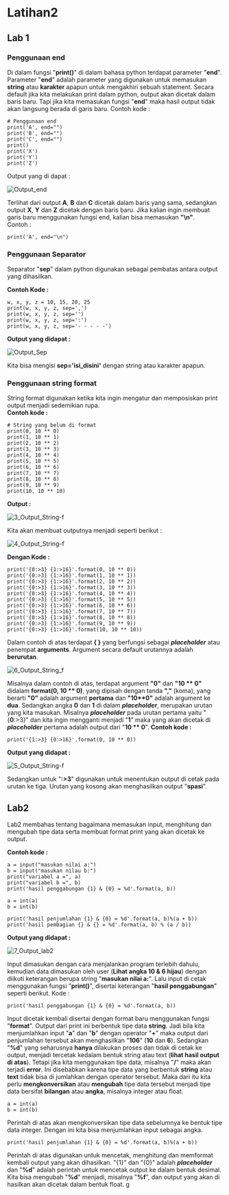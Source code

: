 # Latihan2
## Lab 1

### Penggunaan end
Di dalam fungsi "**print()**" di dalam bahasa python terdapat parameter "**end**". Parameter "**end**" adalah parameter yang digunakan untuk memasukan **string** atau **karakter** apapun untuk mengakhiri sebuah statement.  Secara default jika kita melakukan print dalam python, output akan dicetak dalam baris baru. Tapi jika kita memasukan fungsi "**end**" maka hasil output tidak akan langsung berada di garis baru.
Contoh kode :

    # Penggunaan end  
    print('A', end="")  
    print('B', end="")  
    print('C', end="")  
    print()  
    print('X')  
    print('Y')  
    print('Z')

Output yang di dapat :

![Output_end](https://github.com/antonmartinus72/Labo_1-2/blob/master/img/1_Output.PNG)

Terlihat dari output  **A**, **B** dan **C** dicetak dalam baris yang sama, sedangkan output **X**, **Y** dan **Z** dicetak dengan baris baru. Jika kalian ingin membuat garis baru menggunakan fungsi end, kalian bisa memasukan **"\n"**.  
Contoh :

    print('A', end="\n") 

### Penggunaan Separator
Separator "**sep**" dalam python digunakan sebagai pembatas antara output yang dihasilkan.

**Contoh Kode :**

    w, x, y, z = 10, 15, 20, 25  
    print(w, x, y, z, sep=',')  
    print(w, x, y, z, sep='')  
    print(w, x, y, z, sep=':')  
    print(w, x, y, z, sep='- - - - -')
    
**Output yang didapat :**

![Output_Sep](https://github.com/antonmartinus72/Labo_1-2/blob/master/img/2_Output_Sep.PNG)

Kita bisa mengisi **sep='isi_disini'** dengan string atau karakter apapun.

### Penggunaan string format
String format digunakan ketika kita ingin mengatur dan memposiskan print output menjadi sedemikian rupa.  
**Contoh kode :**

    # String yang belum di format
    print(0, 10 ** 0)  
    print(1, 10 ** 1)  
    print(2, 10 ** 2)  
    print(3, 10 ** 3)  
    print(4, 10 ** 4)  
    print(5, 10 ** 5)  
    print(6, 10 ** 6)  
    print(7, 10 ** 7)  
    print(8, 10 ** 8)  
    print(9, 10 ** 9)  
    print(10, 10 ** 10)
    
**Output :**

![3_Output_String-f](https://github.com/antonmartinus72/Labo_1-2/blob/master/img/3_Output_String-f.PNG)

Kita akan membuat outputnya menjadi seperti berikut :

![4_Output_String-f](https://github.com/antonmartinus72/Labo_1-2/blob/master/img/4_Output_String-f.PNG)

**Dengan Kode :**

    print('{0:>3} {1:>16}'.format(0, 10 ** 0))  
    print('{0:>3} {1:>16}'.format(1, 10 ** 1))  
    print('{0:>3} {1:>16}'.format(2, 10 ** 2))  
    print('{0:>3} {1:>16}'.format(3, 10 ** 3))  
    print('{0:>3} {1:>16}'.format(4, 10 ** 4))  
    print('{0:>3} {1:>16}'.format(5, 10 ** 5))  
    print('{0:>3} {1:>16}'.format(6, 10 ** 6))  
    print('{0:>3} {1:>16}'.format(7, 10 ** 7))  
    print('{0:>3} {1:>16}'.format(8, 10 ** 8))  
    print('{0:>3} {1:>16}'.format(9, 10 ** 9))  
    print('{0:>3} {1:>16}'.format(10, 10 ** 10))

Dalam contoh di atas terdapat **{ }** yang berfungsi sebagai ***placeholder*** atau penempat **arguments**.
Argument secara default urutannya adalah **berurutan**. 

![6_Output_String_f](https://github.com/antonmartinus72/Labo_1-2/blob/master/img/6_Output_String-f.png)

Misalnya dalam contoh di atas, terdapat argument **"0"** dan **"10 ** **0"**** didalam **format(0, 10 ** 0)**, yang dipisah dengan tanda **","** (koma), yang berarti __"0"__ adalah argument  **pertama** dan  __"10**0"__ adalah argument ke **dua**.  Sedangkan angka **0** dan **1** di dalam ***placeholder***, merupakan urutan yang kita masukan. Misalnya ***placeholder*** pada urutan pertama yaitu "{**0**:>3}" dan kita ingin mengganti menjadi "**1**" maka yang akan dicetak di ***placeholder*** pertama adalah output dari "**10 ** 0**".
**Contoh kode :**

    print('{1:>3} {0:>16}'.format(0, 10 ** 0))

**Output yang didapat :**

![5_Output_String-f](https://github.com/antonmartinus72/Labo_1-2/blob/master/img/5_Output_String-f.PNG)

Sedangkan untuk "**:>3**" digunakan untuk menentukan output di cetak pada urutan ke tiga. Urutan yang kosong akan menghasilkan output "**spasi**".

## Lab2
Lab2 membahas tentang bagaimana memasukan input, menghitung dan mengubah tipe data serta membuat format print yang akan dicetak ke output.
	
**Contoh kode :**

    a = input("masukan nilai a:")
    b = input("masukan nilau b:")
    print("variabel a =", a)
    print("variabel b =", b)
    print('hasil penggabungan {1} & {0} = %d'.format(a, b))
    
    a = int(a)
    b = int(b)
    
    print('hasil penjumlahan {1} & {0} = %d'.format(a, b)%(a + b))
    print('hasil pembagian {} & {} = %d'.format(a, b) % (a / b))

**Output yang didapat :**

![7_Output_lab2](https://github.com/antonmartinus72/Labo_1-2/blob/master/img/7_Output_lab2.PNG)

Input dimasukan dengan cara menjalankan program terlebih dahulu, kemudian data dimasukan oleh user (**Lihat angka 10 & 6 hijau**) dengan diikuti keterangan berupa string "**masukan nilai a:**". Lalu input di cetak menggunakan fungsi "**print()**", disertai keterangan "**hasil penggabungan**" seperti berikut. 
Kode :

    print('hasil penggabungan {1} & {0} = %d'.format(a, b))

Input dicetak kembali disertai dengan format baru menggunakan fungsi "**format**". Output dari print ini berbentuk tipe data **string**. Jadi bila kita menjumlahkan input "**a**" dan "**b**" dengan operator "**+**" maka output dari penjumlahan tersebut akan menghasilkan "**106**" (**10** dan **6**). Sedangkan "**%d**" yang seharusnya **hanya** dilakukan proses dan tidak di cetak ke output, menjadi tercetak kedalam bentuk string atau text (**lihat hasil output di atas**). Tetapi jika kita menggunakan tipe data, misalnya "**/**" maka akan terjadi **error**. Ini disebabkan karena tipe data yang berbentuk **string** atau **text** tidak bisa di jumlahkan dengan operator tersebut. Maka dari itu kita perlu **mengkonversikan** atau **mengubah** tipe data tersebut menjadi tipe data bersifat **bilangan** atau **angka**, misalnya integer atau float.

    a = int(a)
    b = int(b)

Perintah di atas akan mengkonversikan tipe data sebelumnya ke bentuk tipe data integer. Dengan ini kita bisa menjumlahkan input sebagai angka.

    print('hasil penjumlahan {1} & {0} = %d'.format(a, b)%(a + b))

Perintah di atas digunakan untuk mencetak, menghitung dan memformat kembali output yang akan dihasilkan. "{1}" dan "{0}" adalah ***placeholder*** dan "**%d**" adalah perintah untuk mencetak output ke dalam bentuk desimal. Kita bisa mengubah "**%d**" menjadi, misalnya "**%f**", dan output yang akan di hasilkan akan dicetak dalam bentuk float.
g
